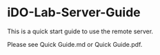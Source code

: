 # iDO-Lab-Server-Guide
This is a quick start guide to use the remote server.

Please see Quick Guide.md or Quick Guide.pdf.